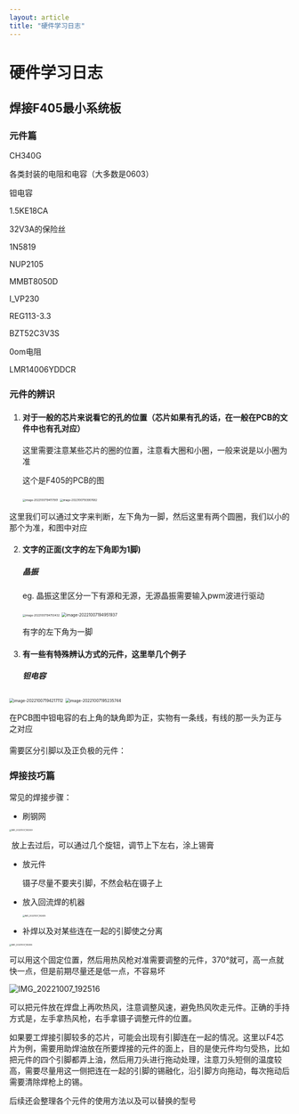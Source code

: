 ```yaml
---
layout: article
title: "硬件学习日志"
---
```


# 硬件学习日志

## 焊接F405最小系统板

### 元件篇

CH340G

各类封装的电阻和电容（大多数是0603）

钽电容

1.5KE18CA

32V3A的保险丝

1N5819

NUP2105

MMBT8050D

I_VP230

REG113-3.3

BZT52C3V3S

0om电阻

LMR14006YDDCR

### 元件的辨识

1. #### 对于一般的芯片来说看它的孔的位置（芯片如果有孔的话，在一般在PCB的文件中也有孔对应）

   这里需要注意某些芯片的圈的位置，注意看大圈和小圈，一般来说是以小圈为准

   这个是F405的PCB的图

   <img src="https://xiaoqixiaowei.oss-cn-chengdu.aliyuncs.com/img_for_typora/image-20221007194117901.png" alt="image-20221007194117901" style="zoom:33%;" />

   <img src="https://xiaoqixiaowei.oss-cn-chengdu.aliyuncs.com/img_for_typora/image-20221007193907682.png" alt="image-20221007193907682" style="zoom:33%;" />

​    这里我们可以通过文字来判断，左下角为一脚，然后这里有两个圆圈，我们以小的那个为准，和图中对应

2. #### 文字的正面(文字的左下角即为1脚)

   ##### 晶振

   eg. 晶振这里区分一下有源和无源，无源晶振需要输入pwm波进行驱动

   <img src="https://xiaoqixiaowei.oss-cn-chengdu.aliyuncs.com/img_for_typora/image-20221007194750432.png" alt="image-20221007194750432" style="zoom:33%;" />

   <img src="https://xiaoqixiaowei.oss-cn-chengdu.aliyuncs.com/img_for_typora/image-20221007194951937.png" alt="image-20221007194951937" style="zoom:50%;" />

   有字的左下角为一脚

3. #### 有一些有特殊辨认方式的元件，这里举几个例子

   ##### 钽电容

<img src="https://xiaoqixiaowei.oss-cn-chengdu.aliyuncs.com/img_for_typora/image-20221007194217112.png" alt="image-20221007194217112" style="zoom: 50%;" />

<img src="https://xiaoqixiaowei.oss-cn-chengdu.aliyuncs.com/img_for_typora/image-20221007195235744.png" alt="image-20221007195235744" style="zoom:50%;" />

​	在PCB图中钽电容的右上角的缺角即为正，实物有一条线，有线的那一头为正与之对应

#### 





需要区分引脚以及正负极的元件：

### 焊接技巧篇

常见的焊接步骤：

* 刷钢网

<img src="https://xiaoqixiaowei.oss-cn-chengdu.aliyuncs.com/img_for_typora/IMG_20221007_192349.jpg" alt="IMG_20221007_192349" style="zoom: 25%;" />

​	   放上去过后，可以通过几个旋钮，调节上下左右，涂上锡膏

* 放元件

  镊子尽量不要夹引脚，不然会粘在镊子上

* 放入回流焊的机器

  <img src="D:\software2\qq\documents\1393989624\FileRecv\MobileFile\IMG_20221007_192405.jpg" alt="IMG_20221007_192405" style="zoom: 25%;" />

* 补焊以及对某些连在一起的引脚使之分离

<img src="D:\software2\qq\documents\1393989624\FileRecv\MobileFile\IMG_20221007_192455.jpg" alt="IMG_20221007_192455" style="zoom:25%;" />

可以用这个固定位置，然后用热风枪对准需要调整的元件，370°就可，高一点就快一点，但是前期尽量还是低一点，不容易坏

![IMG_20221007_192516](https://xiaoqixiaowei.oss-cn-chengdu.aliyuncs.com/img_for_typora/IMG_20221007_192516.jpg)

可以把元件放在焊盘上再吹热风，注意调整风速，避免热风吹走元件。正确的手持方式是，左手拿热风枪，右手拿镊子调整元件的位置。

如果要工焊接引脚较多的芯片，可能会出现有引脚连在一起的情况。这里以F4芯片为例，需要用助焊油放在所要焊接的元件的面上，目的是使元件均匀受热，比如把元件的四个引脚都弄上油，然后用刀头进行拖动处理，注意刀头短侧的温度较高，需要尽量用这一侧把连在一起的引脚的锡融化，沿引脚方向拖动，每次拖动后需要清除焊枪上的锡。



后续还会整理各个元件的使用方法以及可以替换的型号
